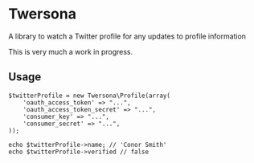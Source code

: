 # Twersona
A library to watch a Twitter profile for any updates to profile information

This is very much a work in progress.

## Usage

```
$twitterProfile = new Twersona\Profile(array(
    'oauth_access_token' => "...",
    'oauth_access_token_secret' => "...",
    'consumer_key' => "...",
    'consumer_secret' => "...",
));

echo $twitterProfile->name; // 'Conor Smith'
echo $twitterProfile->verified // false
```
